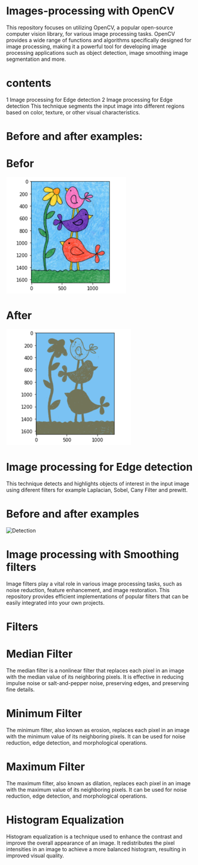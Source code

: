 # Images-processing with OpenCV
This repository focuses on utilizing OpenCV, a popular open-source computer vision library, for various image processing tasks. OpenCV provides a wide range of functions and algorithms specifically designed for image processing, making it a powerful tool for developing image processing applications such as object detection, image smoothing image segmentation and more.
# contents
1 Image processing for Edge detection
2 Image processing for Edge detection
This technique segments the input image into different regions based on color, texture, or other visual characteristics.
# Before and after examples:
# Befor
![My Image](g.PNG)
# After
![My Image](gg.PNG)
# Image processing for Edge detection
This technique detects and highlights objects of interest in the input image using diferent filters for example Laplacian, Sobel, Cany Filter and prewitt.
# Before and after examples
![Detection](https://github.com/monly98/Images-processing-with-OpenCV/assets/93678291/210b7bb1-fe2b-4bc4-b156-b830980f06f1)
# Image processing with Smoothing filters
Image filters play a vital role in various image processing tasks, such as noise reduction, feature enhancement, and image restoration. This repository provides efficient implementations of popular filters that can be easily integrated into your own projects.
# Filters
# Median Filter
The median filter is a nonlinear filter that replaces each pixel in an image with the median value of its neighboring pixels. It is effective in reducing impulse noise or salt-and-pepper noise, preserving edges, and preserving fine details.

# Minimum Filter
The minimum filter, also known as erosion, replaces each pixel in an image with the minimum value of its neighboring pixels. It can be used for noise reduction, edge detection, and morphological operations.

# Maximum Filter
The maximum filter, also known as dilation, replaces each pixel in an image with the maximum value of its neighboring pixels. It can be used for noise reduction, edge detection, and morphological operations.

# Histogram Equalization
Histogram equalization is a technique used to enhance the contrast and improve the overall appearance of an image. It redistributes the pixel intensities in an image to achieve a more balanced histogram, resulting in improved visual quality.
